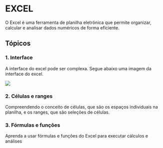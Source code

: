 # EXCEL

O Excel é uma ferramenta de planilha eletrônica que permite organizar, calcular e analisar dados numéricos de forma eficiente.

## Tópicos
### 1. Interface

A interface do excel pode ser complexa. Segue abaixo uma imagem da interface do excel.

<img src="https://yata.s3-object.locaweb.com.br/df6c369b40b2488447edfb0d81979f6daee6ceb312e4203f9f57a19060a81c8c"/>

### 2. Células e ranges

Compreendendo o conceito de células, que são os espaços individuais na planilha, e os ranges, que são seleções de células.

### 3. Fórmulas e funções

Aprenda a usar fórmulas e funções do Excel para executar cálculos e análises

